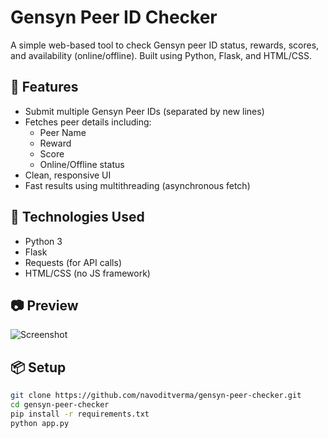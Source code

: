 # Gensyn Peer ID Checker

A simple web-based tool to check Gensyn peer ID status, rewards, scores, and availability (online/offline). Built using Python, Flask, and HTML/CSS.

## 🚀 Features

- Submit multiple Gensyn Peer IDs (separated by new lines)
- Fetches peer details including:
  - Peer Name
  - Reward
  - Score
  - Online/Offline status
- Clean, responsive UI
- Fast results using multithreading (asynchronous fetch)

## 🔧 Technologies Used

- Python 3
- Flask
- Requests (for API calls)
- HTML/CSS (no JS framework)

## 📷 Preview

![Screenshot](screenshot.png) <!-- Replace with actual screenshot path -->

## 📦 Setup

```bash
git clone https://github.com/navoditverma/gensyn-peer-checker.git
cd gensyn-peer-checker
pip install -r requirements.txt
python app.py
